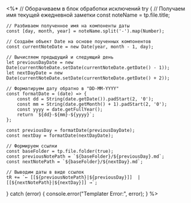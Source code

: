 <%*
// Оборачиваем в блок обработки исключений
try {
    // Получаем имя текущей ежедневной заметки
    const noteName = tp.file.title;
    
    // Разбиваем полученное имя на компоненты даты
    const [day, month, year] = noteName.split('-').map(Number);

    // Создаём объект Date на основе поученных компонентов
    const currentNoteDate = new Date(year, month - 1, day);

    // Вычисляем предыдущий и следующий день
    let previousDayDate = new Date(currentNoteDate.setDate(currentNoteDate.getDate() - 1));
    let nextDayDate = new Date(currentNoteDate.setDate(currentNoteDate.getDate() + 2));

    // Форматируем дату обратно в "DD-MM-YYYY"
    const formatDate = (date) => {
        const dd = String(date.getDate()).padStart(2, '0');
        const mm = String(date.getMonth() + 1).padStart(2, '0');
        const yyyy = date.getFullYear();
        return `${dd}-${mm}-${yyyy}`;
    };

    const previousDay = formatDate(previousDayDate);
    const nextDay = formatDate(nextDayDate);

    // Формируем ссылки
    const baseFolder = tp.file.folder(true);
    const previousNotePath = `${baseFolder}/${previousDay}.md`;
    const nextNotePath = `${baseFolder}/${nextDay}.md`;

    // Выводим даты в виде ссылок
    tR += `← [[${previousNotePath}|${previousDay}]]  |  [[${nextNotePath}|${nextDay}]] →`;
} catch (error) {
    console.error("Templater Error:", error);
}
%>